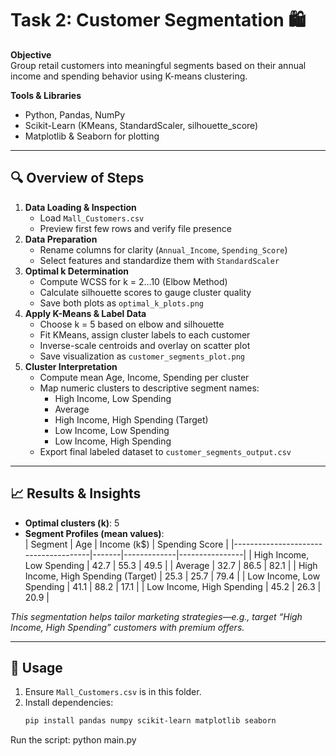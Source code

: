 # Task 2: Customer Segmentation 🛍️

**Objective**  
Group retail customers into meaningful segments based on their annual income and spending behavior using K-means clustering.

**Tools & Libraries**  
- Python, Pandas, NumPy  
- Scikit-Learn (KMeans, StandardScaler, silhouette_score)  
- Matplotlib & Seaborn for plotting  

---

## 🔍 Overview of Steps

1. **Data Loading & Inspection**  
   - Load `Mall_Customers.csv`  
   - Preview first few rows and verify file presence  
2. **Data Preparation**  
   - Rename columns for clarity (`Annual_Income`, `Spending_Score`)  
   - Select features and standardize them with `StandardScaler`  
3. **Optimal k Determination**  
   - Compute WCSS for k = 2…10 (Elbow Method)  
   - Calculate silhouette scores to gauge cluster quality  
   - Save both plots as `optimal_k_plots.png`  
4. **Apply K-Means & Label Data**  
   - Choose k = 5 based on elbow and silhouette  
   - Fit KMeans, assign cluster labels to each customer  
   - Inverse-scale centroids and overlay on scatter plot  
   - Save visualization as `customer_segments_plot.png`  
5. **Cluster Interpretation**  
   - Compute mean Age, Income, Spending per cluster  
   - Map numeric clusters to descriptive segment names:  
     - High Income, Low Spending  
     - Average  
     - High Income, High Spending (Target)  
     - Low Income, Low Spending  
     - Low Income, High Spending  
   - Export final labeled dataset to `customer_segments_output.csv`  

---

## 📈 Results & Insights

- **Optimal clusters (k)**: 5  
- **Segment Profiles (mean values)**:  
  | Segment                              | Age   | Income (k$) | Spending Score |
  |--------------------------------------|-------|-------------|----------------|
  | High Income, Low Spending            | 42.7  | 55.3        | 49.5           |
  | Average                              | 32.7  | 86.5        | 82.1           |
  | High Income, High Spending (Target)  | 25.3  | 25.7        | 79.4           |
  | Low Income, Low Spending             | 41.1  | 88.2        | 17.1           |
  | Low Income, High Spending            | 45.2  | 26.3        | 20.9           |

*This segmentation helps tailor marketing strategies—e.g., target “High Income, High Spending” customers with premium offers.*

---

## 🔧 Usage

1. Ensure `Mall_Customers.csv` is in this folder.  
2. Install dependencies:  
   ```bash
   pip install pandas numpy scikit-learn matplotlib seaborn
Run the script:
python main.py
